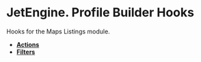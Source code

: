 # JetEngine. Profile Builder Hooks

Hooks for the Maps Listings module.

* **<a href="/01-jet-engine/01-hooks/15-modules/01-internal/01-maps-listings/actions.md">Actions</a>**
* **<a href="/01-jet-engine/01-hooks/15-modules/01-internal/01-maps-listings/filters.md">Filters</a>**
